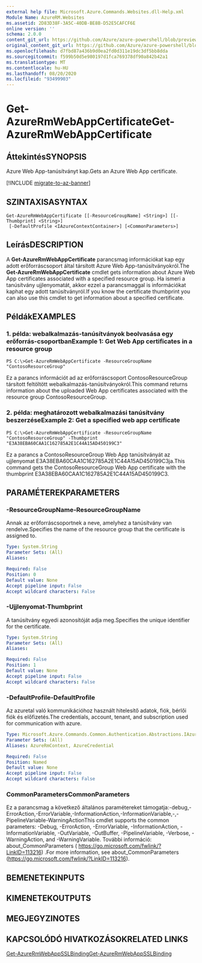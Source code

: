 ```yaml
---
external help file: Microsoft.Azure.Commands.Websites.dll-Help.xml
Module Name: AzureRM.Websites
ms.assetid: 2D83D38F-3A5C-40DB-BE8B-D52E5CAFCF6E
online version: ''
schema: 2.0.0
content_git_url: https://github.com/Azure/azure-powershell/blob/preview/src/ResourceManager/Websites/Commands.Websites/help/Get-AzureRmWebAppCertificate.md
original_content_git_url: https://github.com/Azure/azure-powershell/blob/preview/src/ResourceManager/Websites/Commands.Websites/help/Get-AzureRmWebAppCertificate.md
ms.openlocfilehash: d7fbd87a436b9d0ea2fd0d311e19dc3df5bb8dda
ms.sourcegitcommit: f599b50d5e980197d1fca769378df90a842b42a1
ms.translationtype: MT
ms.contentlocale: hu-HU
ms.lasthandoff: 08/20/2020
ms.locfileid: "93499903"
---
```

# <span data-ttu-id="e0005-101">Get-AzureRmWebAppCertificate</span><span class="sxs-lookup"><span data-stu-id="e0005-101">Get-AzureRmWebAppCertificate</span></span>

## <span data-ttu-id="e0005-102">Áttekintés</span><span class="sxs-lookup"><span data-stu-id="e0005-102">SYNOPSIS</span></span>
<span data-ttu-id="e0005-103">Azure Web App-tanúsítványt kap.</span><span class="sxs-lookup"><span data-stu-id="e0005-103">Gets an Azure Web App certificate.</span></span>

[!INCLUDE [migrate-to-az-banner](../../includes/migrate-to-az-banner.md)]

## <span data-ttu-id="e0005-104">SZINTAXISA</span><span class="sxs-lookup"><span data-stu-id="e0005-104">SYNTAX</span></span>

```
Get-AzureRmWebAppCertificate [[-ResourceGroupName] <String>] [[-Thumbprint] <String>]
 [-DefaultProfile <IAzureContextContainer>] [<CommonParameters>]
```

## <span data-ttu-id="e0005-105">Leírás</span><span class="sxs-lookup"><span data-stu-id="e0005-105">DESCRIPTION</span></span>
<span data-ttu-id="e0005-106">A **Get-AzureRmWebAppCertificate** parancsmag információkat kap egy adott erőforráscsoport által társított Azure Web App-tanúsítványokról.</span><span class="sxs-lookup"><span data-stu-id="e0005-106">The **Get-AzureRmWebAppCertificate** cmdlet gets information about Azure Web App certificates associated with a specified resource group.</span></span>
<span data-ttu-id="e0005-107">Ha ismeri a tanúsítvány ujjlenyomatát, akkor ezzel a parancsmaggal is információkat kaphat egy adott tanúsítványról.</span><span class="sxs-lookup"><span data-stu-id="e0005-107">If you know the certificate thumbprint you can also use this cmdlet to get information about a specified certificate.</span></span>

## <span data-ttu-id="e0005-108">Példák</span><span class="sxs-lookup"><span data-stu-id="e0005-108">EXAMPLES</span></span>

### <span data-ttu-id="e0005-109">1. példa: webalkalmazás-tanúsítványok beolvasása egy erőforrás-csoportban</span><span class="sxs-lookup"><span data-stu-id="e0005-109">Example 1: Get Web App certificates in a resource group</span></span>
```
PS C:\>Get-AzureRmWebAppCertificate -ResourceGroupName "ContosoResourceGroup"
```

<span data-ttu-id="e0005-110">Ez a parancs információt ad az erőforráscsoport ContosoResourceGroup társított feltöltött webalkalmazás-tanúsítványokról.</span><span class="sxs-lookup"><span data-stu-id="e0005-110">This command returns information about the uploaded Web App certificates associated with the resource group ContosoResourceGroup.</span></span>

### <span data-ttu-id="e0005-111">2. példa: meghatározott webalkalmazási tanúsítvány beszerzése</span><span class="sxs-lookup"><span data-stu-id="e0005-111">Example 2: Get a specified web app certificate</span></span>
```
PS C:\>Get-AzureRmWebAppCertificate -ResourceGroupName "ContosoResourceGroup" -Thumbprint "E3A38EBA60CAA1C162785A2E1C44A15AD450199C3"
```

<span data-ttu-id="e0005-112">Ez a parancs a ContosoResourceGroup Web App tanúsítványát az ujjlenyomat E3A38EBA60CAA1C162785A2E1C44A15AD450199C3ja.</span><span class="sxs-lookup"><span data-stu-id="e0005-112">This command gets the ContosoResourceGroup Web App certificate with the thumbprint E3A38EBA60CAA1C162785A2E1C44A15AD450199C3.</span></span>

## <span data-ttu-id="e0005-113">PARAMÉTEREK</span><span class="sxs-lookup"><span data-stu-id="e0005-113">PARAMETERS</span></span>

### <span data-ttu-id="e0005-114">-ResourceGroupName</span><span class="sxs-lookup"><span data-stu-id="e0005-114">-ResourceGroupName</span></span>
<span data-ttu-id="e0005-115">Annak az erőforráscsoportnek a neve, amelyhez a tanúsítvány van rendelve.</span><span class="sxs-lookup"><span data-stu-id="e0005-115">Specifies the name of the resource group that the certificate is assigned to.</span></span>

```yaml
Type: System.String
Parameter Sets: (All)
Aliases: 

Required: False
Position: 0
Default value: None
Accept pipeline input: False
Accept wildcard characters: False
```

### <span data-ttu-id="e0005-116">-Ujjlenyomat</span><span class="sxs-lookup"><span data-stu-id="e0005-116">-Thumbprint</span></span>
<span data-ttu-id="e0005-117">A tanúsítvány egyedi azonosítóját adja meg.</span><span class="sxs-lookup"><span data-stu-id="e0005-117">Specifies the unique identifier for the certificate.</span></span>

```yaml
Type: System.String
Parameter Sets: (All)
Aliases: 

Required: False
Position: 1
Default value: None
Accept pipeline input: False
Accept wildcard characters: False
```

### <span data-ttu-id="e0005-118">-DefaultProfile</span><span class="sxs-lookup"><span data-stu-id="e0005-118">-DefaultProfile</span></span>
<span data-ttu-id="e0005-119">Az azuretal való kommunikációhoz használt hitelesítő adatok, fiók, bérlői fiók és előfizetés.</span><span class="sxs-lookup"><span data-stu-id="e0005-119">The credentials, account, tenant, and subscription used for communication with azure.</span></span>

```yaml
Type: Microsoft.Azure.Commands.Common.Authentication.Abstractions.IAzureContextContainer
Parameter Sets: (All)
Aliases: AzureRmContext, AzureCredential

Required: False
Position: Named
Default value: None
Accept pipeline input: False
Accept wildcard characters: False
```

### <span data-ttu-id="e0005-120">CommonParameters</span><span class="sxs-lookup"><span data-stu-id="e0005-120">CommonParameters</span></span>
<span data-ttu-id="e0005-121">Ez a parancsmag a következő általános paramétereket támogatja:-debug,-ErrorAction,-ErrorVariable,-InformationAction,-InformationVariable,-,-PipelineVariable-WarningAction</span><span class="sxs-lookup"><span data-stu-id="e0005-121">This cmdlet supports the common parameters: -Debug, -ErrorAction, -ErrorVariable, -InformationAction, -InformationVariable, -OutVariable, -OutBuffer, -PipelineVariable, -Verbose, -WarningAction, and -WarningVariable.</span></span> <span data-ttu-id="e0005-122">További információ: about_CommonParameters ( https://go.microsoft.com/fwlink/?LinkID=113216) .</span><span class="sxs-lookup"><span data-stu-id="e0005-122">For more information, see about_CommonParameters (https://go.microsoft.com/fwlink/?LinkID=113216).</span></span>

## <span data-ttu-id="e0005-123">BEMENETEK</span><span class="sxs-lookup"><span data-stu-id="e0005-123">INPUTS</span></span>

## <span data-ttu-id="e0005-124">KIMENETEK</span><span class="sxs-lookup"><span data-stu-id="e0005-124">OUTPUTS</span></span>

## <span data-ttu-id="e0005-125">MEGJEGYZI</span><span class="sxs-lookup"><span data-stu-id="e0005-125">NOTES</span></span>

## <span data-ttu-id="e0005-126">KAPCSOLÓDÓ HIVATKOZÁSOK</span><span class="sxs-lookup"><span data-stu-id="e0005-126">RELATED LINKS</span></span>

[<span data-ttu-id="e0005-127">Get-AzureRmWebAppSSLBinding</span><span class="sxs-lookup"><span data-stu-id="e0005-127">Get-AzureRmWebAppSSLBinding</span></span>](./Get-AzureRmWebAppSSLBinding.md)


